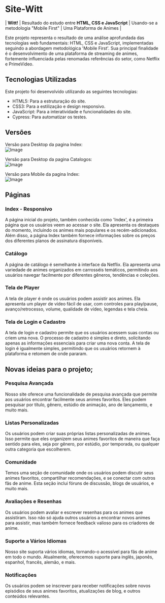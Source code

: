 # Site-Witt

| **Witt!** | Resultado do estudo entre **HTML, CSS e JavaScript** | Usando-se a metodologia "Mobile First" | Uma Plataforma de Animes |

Este projeto representa o resultado de uma análise aprofundada das tecnologias web fundamentais: HTML, CSS e JavaScript, implementadas seguindo a abordagem metodológica 'Mobile First'.
Sua principal finalidade é o desenvolvimento de uma plataforma de streaming de animes, fortemente influenciada pelas renomadas referências do setor, como Netflix e PrimeVideo.

## Tecnologias Utilizadas

Este projeto foi desenvolvido utilizando as seguintes tecnologias:

- HTML5: Para a estruturação do site.
- CSS3: Para a estilização e design responsivo.
- JavaScript: Para a interatividade e funcionalidades do site.
- Cypress: Para automatizar os testes.

## Versões

Versão para Desktop da pagina Index: <br>
![Image](https://github.com/user-attachments/assets/a067bec1-57d3-40f8-8c97-b0f54b762bc0)

Versão para Desktop da pagina Catalogos: <br>
![Image](https://github.com/user-attachments/assets/4bbc975f-3717-4e37-8c1e-eaee56b2e120)

Versão para Mobile da pagina Index: <br>
![Image](https://github.com/user-attachments/assets/44a41ce5-5d45-4158-97e2-db71de915b14)

## Páginas

### Index - Responsivo

A página inicial do projeto, também conhecida como 'Index', é a primeira página que os usuários veem ao acessar o site. Ela apresenta os destaques do momento, incluindo os animes mais populares e os recém-adicionados. Além disso, a página Index também fornece informações sobre os preços dos diferentes planos de assinatura disponíveis.

### Catálogo

A página de catálogo é semelhante à interface da Netflix. Ela apresenta uma variedade de animes organizados em carrosséis temáticos, permitindo aos usuários navegar facilmente por diferentes gêneros, tendências e coleções.

### Tela de Player

A tela de player é onde os usuários podem assistir aos animes. Ela apresenta um player de vídeo fácil de usar, com controles para play/pause, avanço/retrocesso, volume, qualidade de vídeo, legendas e tela cheia.

### Tela de Login e Cadastro

A tela de login e cadastro permite que os usuários acessem suas contas ou criem uma nova. O processo de cadastro é simples e direto, solicitando apenas as informações essenciais para criar uma nova conta. A tela de login é igualmente simples, permitindo que os usuários retornem à plataforma e retomem de onde pararam.

## Novas ideias para o projeto;

### Pesquisa Avançada

Nosso site oferece uma funcionalidade de pesquisa avançada que permite aos usuários encontrar facilmente seus animes favoritos. Eles podem pesquisar por título, gênero, estúdio de animação, ano de lançamento, e muito mais.

### Listas Personalizadas

Os usuários podem criar suas próprias listas personalizadas de animes. Isso permite que eles organizem seus animes favoritos de maneira que faça sentido para eles, seja por gênero, por estúdio, por temporada, ou qualquer outra categoria que escolherem.

### Comunidade

Temos uma seção de comunidade onde os usuários podem discutir seus animes favoritos, compartilhar recomendações, e se conectar com outros fãs de anime. Esta seção inclui fóruns de discussão, blogs de usuários, e muito mais.

### Avaliações e Resenhas

Os usuários podem avaliar e escrever resenhas para os animes que assistiram. Isso não só ajuda outros usuários a encontrar novos animes para assistir, mas também fornece feedback valioso para os criadores de anime.

### Suporte a Vários Idiomas

Nosso site suporta vários idiomas, tornando-o acessível para fãs de anime em todo o mundo. Atualmente, oferecemos suporte para inglês, japonês, espanhol, francês, alemão, e mais.

### Notificações

Os usuários podem se inscrever para receber notificações sobre novos episódios de seus animes favoritos, atualizações de blog, e outros conteúdos relevantes.
